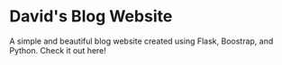 # David's Blog Website


A simple and beautiful blog website created using Flask, Boostrap, and Python.
Check it out here!


